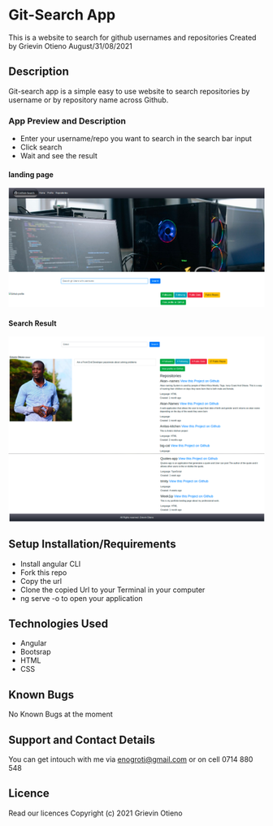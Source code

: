 # Git-Search App
This is a website to search for github usernames and repositories Created by Grievin Otieno August/31/08/2021

## Description

Git-search app is a simple easy to use website to search repositories by username or by repository name across Github.

### App Preview and Description

* Enter your username/repo you want to search in the search bar input 
* Click search 
* Wait and see the result

#### landing page
<img src="src/assets/landing1.png">

#### Search Result

<img src="src/assets/search.png">

<img src="src/assets/footer.png">


## Setup Installation/Requirements
* Install angular CLI
* Fork this repo
* Copy the url
* Clone the copied Url to your Terminal in your computer
* ng serve -o to open your application


## Technologies Used

* Angular 
* Bootsrap
* HTML
* CSS


## Known Bugs
No Known Bugs at the moment

## Support and Contact Details
You can get intouch with me via enogroti@gmail.com or on cell 0714 880 548
## Licence
Read our licences Copyright (c) 2021 Grievin Otieno